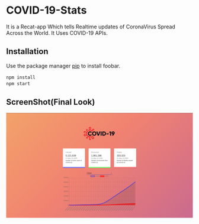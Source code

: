 # COVID-19-Stats

It is a Recat-app Which tells Realtime updates of CoronaVirus Spread Across the World.
It Uses COVID-19 APIs.

## Installation

Use the package manager [pip](https://pip.pypa.io/en/stable/) to install foobar.

```bash
npm install
npm start
```

## ScreenShot(Final Look)

![](Screenshot%20from%202020-05-22%2016-16-38.png)
